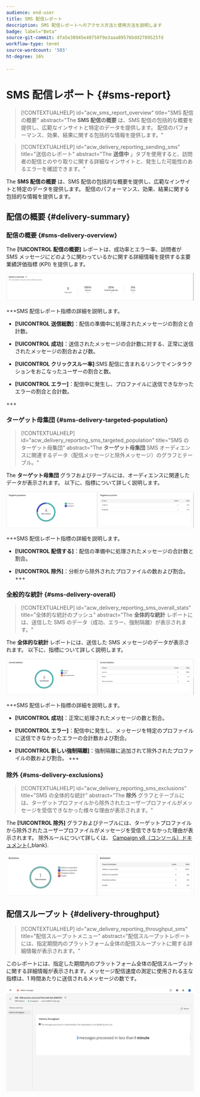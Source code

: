 ```yaml
---
audience: end-user
title: SMS 配信レポート
description: SMS 配信レポートへのアクセス方法と使用方法を説明します
badge: label="Beta"
source-git-commit: dfa5e38945e40758f9e3aaa89576bdd2789525fd
workflow-type: tm+mt
source-wordcount: '503'
ht-degree: 16%

---
```


# SMS 配信レポート {#sms-report}

>[!CONTEXTUALHELP]
>id="acw_sms_report_overview"
>title="SMS 配信の概要"
>abstract="The **SMS 配信の概要** は、SMS 配信の包括的な概要を提供し、広範なインサイトと特定のデータを提供します。 配信のパフォーマンス、効果、結果に関する包括的な情報を提供します。"

>[!CONTEXTUALHELP]
>id="acw_delivery_reporting_sending_sms"
>title="送信のレポート"
>abstract="The **送信中** 」タブを使用すると、訪問者の配信とのやり取りに関する詳細なインサイトと、発生した可能性のあるエラーを確認できます。"

The **SMS 配信の概要** は、SMS 配信の包括的な概要を提供し、広範なインサイトと特定のデータを提供します。 配信のパフォーマンス、効果、結果に関する包括的な情報を提供します。

## 配信の概要 {#delivery-summary}

### 配信の概要 {#sms-delivery-overview}

The **[!UICONTROL 配信の概要]** レポートは、成功率とエラー率、訪問者が SMS メッセージにどのように関わっているかに関する詳細情報を提供する主要業績評価指標 (KPI) を提供します。

![](assets/reporting_sms_3.png)

+++SMS 配信レポート指標の詳細を説明します。

* **[!UICONTROL 送信総数]**：配信の準備中に処理されたメッセージの割合と合計数。

* **[!UICONTROL 成功]**：送信されたメッセージの合計数に対する、正常に送信されたメッセージの割合および数。

* **[!UICONTROL クリックスルー率]**:SMS 配信に含まれるリンクでインタラクションをおこなったユーザーの割合と数。

* **[!UICONTROL エラー]**：配信中に発生し、プロファイルに送信できなかったエラーの割合と合計数。

+++


### ターゲット母集団 {#sms-delivery-targeted-population}


>[!CONTEXTUALHELP]
>id="acw_delivery_reporting_sms_targeted_population"
>title="SMS のターゲット母集団"
>abstract="The **ターゲット母集団** SMS オーディエンスに関連するデータ（配信メッセージと除外メッセージ）のグラフとテーブル。"

The **ターゲット母集団** グラフおよびテーブルには、オーディエンスに関連したデータが表示されます。 以下に、指標について詳しく説明します。

![](assets/reporting_sms_4.png)

+++SMS 配信レポート指標の詳細を説明します。

* **[!UICONTROL 配信する]**：配信の準備中に処理されたメッセージの合計数と割合。

* **[!UICONTROL 除外]**：分析から除外されたプロファイルの数および割合。
+++


### 全般的な統計 {#sms-delivery-overall}


>[!CONTEXTUALHELP]
>id="acw_delivery_reporting_sms_overall_stats"
>title="全体的な統計のプッシュ"
>abstract="The **全体的な統計** レポートには、送信した SMS のデータ（成功、エラー、強制隔離）が表示されます。"

The **全体的な統計** レポートには、送信した SMS メッセージのデータが表示されます。 以下に、指標について詳しく説明します。

![](assets/reporting_sms_5.png)

+++SMS 配信レポート指標の詳細を説明します。

* **[!UICONTROL 成功]**：正常に処理されたメッセージの数と割合。

* **[!UICONTROL エラー]**：配信中に発生し、メッセージを特定のプロファイルに送信できなかったエラーの合計数および割合。

* **[!UICONTROL 新しい強制隔離]**：強制隔離に追加されて除外されたプロファイルの数および割合。
+++

### 除外 {#sms-delivery-exclusions}


>[!CONTEXTUALHELP]
>id="acw_delivery_reporting_sms_exclusions"
>title="SMS の全体的な統計"
>abstract="The **除外** グラフとテーブルには、ターゲットプロファイルから除外されたユーザープロファイルがメッセージを受信できなかった様々な理由が表示されます。"


The **[!UICONTROL 除外]** グラフおよびテーブルには、ターゲットプロファイルから除外されたユーザープロファイルがメッセージを受信できなかった理由が表示されます。 除外ルールについて詳しくは、 [Campaign v8（コンソール）ドキュメント](https://experienceleague.adobe.com/docs/campaign/campaign-v8/send/failures/delivery-failures.html#sms-quarantines){_blank}.

![](assets/reporting_sms_6.png)

## 配信スループット {#delivery-throughput}

>[!CONTEXTUALHELP]
>id="acw_delivery_reporting_throughput_sms"
>title="配信スループットメニュー"
>abstract="配信スループットレポートには、指定期間内のプラットフォーム全体の配信スループットに関する詳細情報が表示されます。"

このレポートには、指定した期間内のプラットフォーム全体の配信スループットに関する詳細情報が表示されます。メッセージ配信速度の測定に使用される主な指標は、1 時間あたりに送信されるメッセージの数です。

![](assets/reporting_sms_2.png)

